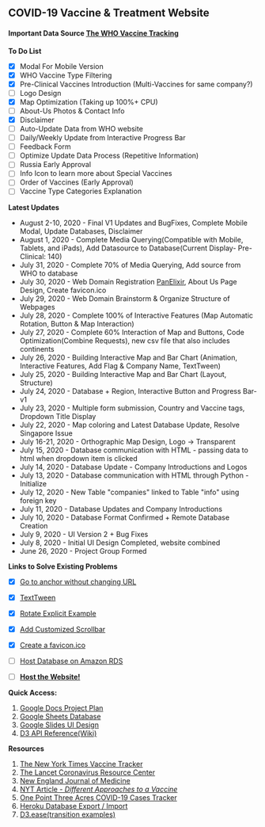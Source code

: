 ## COVID-19 Vaccine & Treatment Website

#### Important Data Source [The WHO Vaccine Tracking](https://www.who.int/publications/m/item/draft-landscape-of-covid-19-candidate-vaccines)

**To Do List**
* [X] Modal For Mobile Version
* [X] WHO Vaccine Type Filtering
* [X] Pre-Clinical Vaccines Introduction (Multi-Vaccines for same company?)
* [ ] Logo Design
* [X] Map Optimization (Taking up 100%+ CPU)
* [ ] About-Us Photos & Contact Info
* [X] Disclaimer
* [ ] Auto-Update Data from WHO website
* [ ] Daily/Weekly Update from Interactive Progress Bar
* [ ] Feedback Form
* [ ] Optimize Update Data Process (Repetitive Information)
* [ ] Russia Early Approval
* [ ] Info Icon to learn more about Special Vaccines
* [ ] Order of Vaccines (Early Approval)
* [ ] Vaccine Type Categories Explanation

**Latest Updates**
+ August 2-10, 2020 - Final V1 Updates and BugFixes, Complete Mobile Modal, Update Databases, Disclaimer
+ August 1, 2020 - Complete Media Querying(Compatible with Mobile, Tablets, and iPads), Add Datasource to Database(Current Display- Pre-Clinical: 140)
+ July 31, 2020 - Complete 70% of Media Querying, Add source from WHO to database
+ July 30, 2020 - Web Domain Registration [PanElixir](https://www.panelixir.com), About Us Page Design, Create favicon.ico
+ July 29, 2020 - Web Domain Brainstorm & Organize Structure of Webpages
+ July 28, 2020 - Complete 100% of Interactive Features (Map Automatic Rotation, Button & Map Interaction)
+ July 27, 2020 - Complete 60% Interaction of Map and Buttons, Code Optimization(Combine Requests), new csv file that also includes continents
+ July 26, 2020 - Building Interactive Map and Bar Chart (Animation, Interactive Features, Add Flag & Company Name, TextTween)
+ July 25, 2020 - Building Interactive Map and Bar Chart (Layout, Structure)
+ July 24, 2020 - Database + Region, Interactive Button and Progress Bar-v1
+ July 23, 2020 - Multiple form submission, Country and Vaccine tags, Dropdown Title Display
+ July 22, 2020 - Map coloring and Latest Database Update, Resolve Singapore Issue
+ July 16-21, 2020 - Orthographic Map Design, Logo → Transparent
+ July 15, 2020 - Database communication with HTML - passing data to html when dropdown item is clicked
+ July 14, 2020 - Database Update - Company Introductions and Logos
+ July 13, 2020 - Database communication with HTML through Python - Initialize
+ July 12, 2020 - New Table "companies" linked to Table "info" using foreign key
+ July 11, 2020 - Database Updates and Company Introductions
+ July 10, 2020 - Database Format Confirmed + Remote Database Creation
+ July 9, 2020 - UI Version 2 + Bug Fixes
+ July 8, 2020 - Initial UI Design Completed, website combined
+ June 26, 2020 - Project Group Formed

**Links to Solve Existing Problems**
* [X] [Go to anchor without changing URL](https://stackoverflow.com/questions/15223006/scroll-with-anchor-without-in-url)
* [X] [TextTween](https://observablehq.com/@d3/transition-texttween)
* [X] [Rotate Explicit Example](https://observablehq.com/@d3/world-tour)
* [X] [Add Customized Scrollbar](https://www.w3schools.com/howto/tryit.asp?filename=tryhow_css_custom_scrollbar)
* [X] [Create a favicon.ico](https://stackoverflow.com/questions/4888377/how-to-add-a-browser-tab-icon-favicon-for-a-website)
* [ ] [Host Database on Amazon RDS](https://aws.amazon.com/getting-started/tutorials/create-connect-postgresql-db/)
* [ ] [**Host the Website!**](https://docs.github.com/en/github/working-with-github-pages/managing-a-custom-domain-for-your-github-pages-site#configuring-a-subdomain)


**Quick Access:**
1. [Google Docs Project Plan](https://docs.google.com/document/d/1deIU2SzWKDxPKVcOjmgND0dqXN83Fx7WdhrB9ZfNttE/edit?usp=sharing)
2. [Google Sheets Database](https://docs.google.com/spreadsheets/d/1uizkQFCIkAH1fuDuj_N01xJogvwoTmTiQziaBz1Xtvs/edit#gid=0)
3. [Google Slides UI Design](https://docs.google.com/presentation/d/1ibjxRnj7LZTH4G1Zy0rOL-0un8sc1Ab3FwR-Z1zx1uU/edit#slide=id.p)
4. [D3 API Reference(Wiki)](https://github.com/d3/d3/blob/master/API.md)

**Resources**
1. [The New York Times Vaccine Tracker](https://www.nytimes.com/interactive/2020/science/coronavirus-vaccine-tracker.html)
2. [The Lancet Coronavirus Resource Center](https://www.thelancet.com/coronavirus?dgcid=kr_pop-up_tlcoronavirus20)
3. [New England Journal of Medicine](https://www.nejm.org/)
4. [NYT Article - *Different Approaches to a Vaccine*](https://www.nytimes.com/interactive/2020/05/20/science/coronavirus-vaccine-development.html?action=click&module=RelatedLinks&pgtype=Article)
5. [One Point Three Acres COVID-19 Cases Tracker](https://coronavirus.1point3acres.com/en)
6. [Heroku Database Export / Import](https://devcenter.heroku.com/articles/heroku-postgres-import-export)
7. [D3.ease(transition examples)](https://observablehq.com/@d3/easing-animations)
